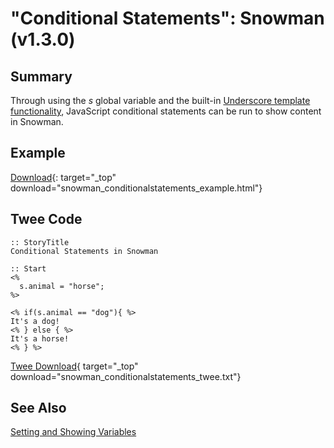 # "Conditional Statements": Snowman (v1.3.0)

## Summary

Through using the *s* global variable and the built-in [Underscore template functionality](http://underscorejs.org/#template), JavaScript conditional statements can be run to show content in Snowman.

## Example

[Download](snowman_conditionalstatements_example.html){: target="_top" download="snowman_conditionalstatements_example.html"}

## Twee Code

```twee
:: StoryTitle
Conditional Statements in Snowman

:: Start
<%
  s.animal = "horse";
%>

<% if(s.animal == "dog"){ %>
It's a dog!
<% } else { %>
It's a horse!
<% } %>
```

[Twee Download](snowman_conditionalstatements_twee.txt){ target="_top" download="snowman_conditionalstatements_twee.txt"}

## See Also

[Setting and Showing Variables](../../settingandshowing/snowman/snowman_settingandshowing.md)
